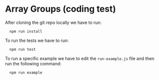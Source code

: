 # Array Groups (coding test)

After cloning the git repo locally we have to run:

```#!/bin/bash
  npm run install
```

To run the tests we have to run:

```#!/bin/bash
  npm run test
```

To run a specific example we have to edit the `run-example.js` file and then run the following command:

```#!/bin/bash
  npm run example
```
